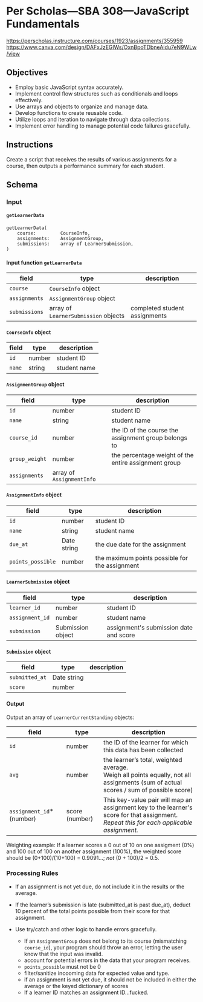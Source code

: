# Per Scholas—SBA 308—JavaScript Fundamentals
https://perscholas.instructure.com/courses/1923/assignments/355959
https://www.canva.com/design/DAFxJzEGlWs/OxnBpoTDbneAidu7eN9WLw/view

## Objectives

* Employ basic JavaScript syntax accurately.
* Implement control flow structures such as conditionals and loops effectively.
* Use arrays and objects to organize and manage data.
* Develop functions to create reusable code.
* Utilize loops and iteration to navigate through data collections.
* Implement error handling to manage potential code failures gracefully.

## Instructions

Create a script that receives the results of various assignments for a course, then outputs a performance summary for each student.

## Schema

### Input

#### `getLearnerData`

```
getLearnerData(
    course:         CourseInfo, 
    assignments:    AssignmentGroup, 
    submissions:    array of LearnerSubmission,
)
```

#### Input function `getLearnerData`

| field  | type   | description |
|--------|--------|--|
| `course` | `CourseInfo` object |  |
| `assignments` | `AssignmentGroup` object |  |
| `submissions` | array of `LearnerSubmission` objects | completed student assignments |

#### `CourseInfo` object

| field  | type   | description |
|--------|--------|--|
| `id` | number | student ID |
| `name` | string | student name |

#### `AssignmentGroup` object

| field  | type   | description |
|--------|--------|--|
| `id`   | number | student ID |
| `name` | string | student name |
| `course_id` | number | the ID of the course the assignment group belongs to |
| `group_weight` | number | the percentage weight of the entire assignment group |
| `assignments` | array of `AssignmentInfo` |  |

#### `AssignmentInfo` object

| field  | type   | description |
|--------|--------|--|
| `id`   | number | student ID |
| `name` | string | student name |
| `due_at` | Date string | the due date for the assignment |
| `points_possible` | number | the maximum points possible for the assignment |

#### `LearnerSubmission` object

| field  | type   | description |
|--------|--------|--|
| `learner_id`   | number | student ID |
| `assignment_id` | number | student name |
| `submission` | Submission object | assignment's submission date and score |

#### `Submission` object

| field  | type   | description |
|--------|--------|--|
| `submitted_at` | Date string |  |
| `score` | number |  |


#### Output

Output an array of `LearnerCurrentStanding` objects:

| field  | type   | description |
|--------|--------|--|
| `id` | number | the ID of the learner for which this data has been collected |
| `avg` | number | the learner’s total, weighted average.<br />Weigh all points equally, not all assignments (sum of actual scores / sum of possible score) |
| `assignment_id`* (number) | score (number) | This key-value pair will map an assignment key to the learner's score for that assignment.<br/>_Repeat this for each applicable assignment._ |

Weighting example: If a learner scores a 0 out of 10 on one assigment (0%) and 100 out of 100 on another assignment (100%), the weighted score should be (0+100)/(10+100) = 0.9091...; _not_ (0 + 100)/2 = 0.5.

### Processing Rules

* If an assignment is not yet due, do not include it in the results or the average.

* If the learner’s submission is late (submitted_at is past due_at), deduct 10 percent of the total points possible from their score for that assignment.

* Use try/catch and other logic to handle errors gracefully.
    * If an `AssignmentGroup` does not belong to its course (mismatching `course_id`), your program should throw an error, letting the user know that the input was invalid.
    * account for potential errors in the data that your program receives.
    * `points_possible` must not be 0
    * filter/sanitize incooming data for expected value and type.
    * if an assignment is not yet due, it should not be included in either the average or the keyed dictionary of scores
    * If a learner ID matches an assignment ID...fucked.


